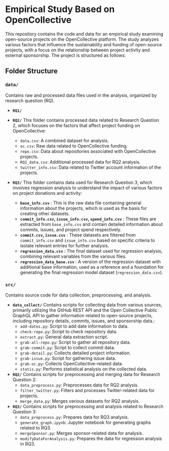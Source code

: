 # Empirical Study Based on OpenCollective

This repository contains the code and data for an empirical study examining open-source projects on the OpenCollective platform. The study analyzes various factors that influence the sustainability and funding of open-source projects, with a focus on the relationship between project activity and external sponsorship. The project is structured as follows:

## Folder Structure

### `data/`

Contains raw and processed data files used in the analysis, organized by research question (RQ).

* **`RQ1/`**
  
* **`RQ2/`**
  This folder contains processed data related to Research Question 2, which focuses on the factors that affect project funding on OpenCollective:

  * `data.csv`: A combined dataset for analysis.
  * `oc.csv`: Raw data related to OpenCollective funding.
  * `repo.csv`: Data about repositories associated with OpenCollective projects.
  * `RQ2_data.csv`: Additional processed data for RQ2 analysis.
  * `twitter_info.csv`: Data related to Twitter account information of the projects.
* **`RQ3/`**
  This folder contains data used for Research Question 3, which involves regression analysis to understand the impact of various factors on project donations and activity:

  * **`base_info.csv`** : This is the raw data file containing general information about the projects, which is used as the basis for creating other datasets.
  * **`commit_info.csv`, `issue_info.csv`, `spend_info.csv`** : These files are extracted from `base_info.csv` and contain detailed information about commits, issues, and project spend respectively.
  * **`commit.csv`, `issue.csv`** : These datasets are filtered from `commit_info.csv` and `issue_info.csv` based on specific criteria to isolate relevant entries for further analysis.
  * **`regression_data.csv`** : The final dataset used for regression analysis, combining relevant variables from the various files.
  * **`regression_data_base.csv`** : A version of the regression dataset with additional base information, used as a reference and a foundation for generating the final regression model dataset (`regression_data.csv`).

### `src/`

Contains source code for data collection, preprocessing, and analysis.

* **`data_collect/`**
  Contains scripts for collecting data from various sources, primarily utilizing the GitHub REST API and the Open Collective Public GraphQL API to gather information related to open-source projects, including repository details, commits, issues, and sponsorship data.:
  * `add-dates.py`: Script to add date information to data.
  * `check-repo.py`: Script to check repository data.
  * `extract.py`: General data extraction script.
  * `grab-all-repo.py`: Script to gather all repository data.
  * `grab-commit.py`: Script to collect commit data.
  * `grab-detail.py`: Collects detailed project information.
  * `grab-issue.py`: Script for gathering issue data.
  * `grab-oc.py`: Collects OpenCollective-related data.
  * `statis.py`: Performs statistical analysis on the collected data.
* **`RQ2/`**
  Contains scripts for preprocessing and merging data for Research Question 2:
  * `data_preprocess.py`: Preprocesses data for RQ2 analysis.
  * `filter_twitter.py`: Filters and processes Twitter-related data for projects.
  * `merge_data.py`: Merges various datasets for RQ2 analysis.
* **`RQ3/`**
  Contains scripts for preprocessing and analysis related to Research Question 3:
  * `data_preprocess.py`: Prepares data for RQ3 analysis.
  * `generate_graph.ipynb`: Jupyter notebook for generating graphs related to RQ3.
  * `mergeSponsor.py`: Merges sponsor-related data for analysis.
  * `modifyDataForAnalysis.py`: Prepares the data for regression analysis in RQ3.
